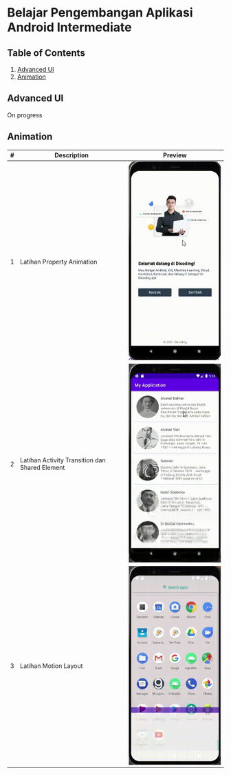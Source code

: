 # Belajar Pengembangan Aplikasi Android Intermediate

## Table of Contents

1. [Advanced UI](#advanced-ui)
2. [Animation](#animation)

## Advanced UI

On progress

## Animation

| #      | Description | Preview |
| ----------- | ----------- | ----------- |
| 1      | Latihan Property Animation | ![Latihan Property Animation](./tmp/gif/loginanimation.gif) |
| 2   | Latihan Activity Transition dan Shared Element | ![Latihan Activity Transition dan Shared Element](./tmp/gif/activitytransition.gif) |
| 3   | Latihan Motion Layout | ![Latihan Motion Layout](./tmp/gif/motionlayout.gif) |
